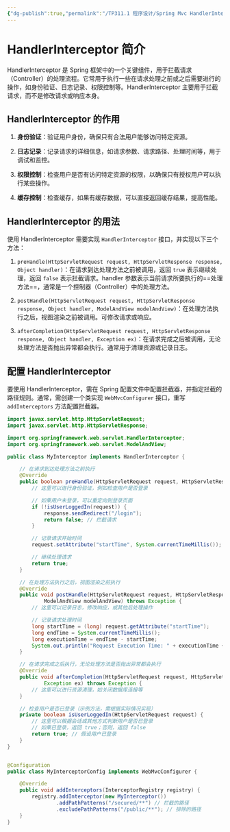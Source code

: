 ```yaml
---
{"dg-publish":true,"permalink":"/TP311.1 程序设计/Spring Mvc HandlerInterceptor接口/","created":"2023-09-05T09:31:32.209+08:00","updated":"2024-06-01T10:50:03.181+08:00"}
---
```


# HandlerInterceptor 简介

HandlerInterceptor 是 Spring 框架中的一个关键组件，用于拦截请求（Controller）的处理流程。它常用于执行一些在请求处理之前或之后需要进行的操作，如身份验证、日志记录、权限控制等。HandlerInterceptor 主要用于拦截请求，而不是修改请求或响应本身。

## HandlerInterceptor 的作用

1. **身份验证**：验证用户身份，确保只有合法用户能够访问特定资源。

2. **日志记录**：记录请求的详细信息，如请求参数、请求路径、处理时间等，用于调试和监控。

3. **权限控制**：检查用户是否有访问特定资源的权限，以确保只有授权用户可以执行某些操作。

4. **缓存控制**：检查缓存，如果有缓存数据，可以直接返回缓存结果，提高性能。

## HandlerInterceptor 的用法

使用 HandlerInterceptor 需要实现 `HandlerInterceptor` 接口，并实现以下三个方法：

1. `preHandle(HttpServletRequest request, HttpServletResponse response, Object handler)`：在请求到达处理方法之前被调用，返回 `true` 表示继续处理，返回 `false` 表示拦截请求。handler 参数表示当前请求所要执行的==处理方法==，通常是一个控制器（Controller）中的处理方法。

2. `postHandle(HttpServletRequest request, HttpServletResponse response, Object handler, ModelAndView modelAndView)`：在处理方法执行之后，视图渲染之前被调用。可修改请求或响应。

3. `afterCompletion(HttpServletRequest request, HttpServletResponse response, Object handler, Exception ex)`：在请求完成之后被调用，无论处理方法是否抛出异常都会执行。通常用于清理资源或记录日志。

## 配置 HandlerInterceptor

要使用 HandlerInterceptor，需在 Spring 配置文件中配置拦截器，并指定拦截的路径规则。通常，需创建一个类实现 `WebMvcConfigurer` 接口，重写 `addInterceptors` 方法配置拦截器。

```java
import javax.servlet.http.HttpServletRequest;
import javax.servlet.http.HttpServletResponse;

import org.springframework.web.servlet.HandlerInterceptor;
import org.springframework.web.servlet.ModelAndView;

public class MyInterceptor implements HandlerInterceptor {

    // 在请求到达处理方法之前执行
    @Override
    public boolean preHandle(HttpServletRequest request, HttpServletResponse response, Object handler) throws Exception {
        // 这里可以进行身份验证，例如检查用户是否登录

        // 如果用户未登录，可以重定向到登录页面
        if (!isUserLoggedIn(request)) {
            response.sendRedirect("/login");
            return false; // 拦截请求
        }

        // 记录请求开始时间
        request.setAttribute("startTime", System.currentTimeMillis());

        // 继续处理请求
        return true;
    }

    // 在处理方法执行之后，视图渲染之前执行
    @Override
    public void postHandle(HttpServletRequest request, HttpServletResponse response, Object handler,
            ModelAndView modelAndView) throws Exception {
        // 这里可以记录日志，修改响应，或其他后处理操作

        // 记录请求处理时间
        long startTime = (long) request.getAttribute("startTime");
        long endTime = System.currentTimeMillis();
        long executionTime = endTime - startTime;
        System.out.println("Request Execution Time: " + executionTime + " ms");
    }

    // 在请求完成之后执行，无论处理方法是否抛出异常都会执行
    @Override
    public void afterCompletion(HttpServletRequest request, HttpServletResponse response, Object handler,
            Exception ex) throws Exception {
        // 这里可以进行资源清理，如关闭数据库连接等
    }

    // 检查用户是否已登录（示例方法，需根据实际情况实现）
    private boolean isUserLoggedIn(HttpServletRequest request) {
        // 这里可以根据会话或其他方式判断用户是否已登录
        // 如果已登录，返回 true；否则，返回 false
        return true; // 假设用户已登录
    }
}


@Configuration
public class MyInterceptorConfig implements WebMvcConfigurer {

    @Override
    public void addInterceptors(InterceptorRegistry registry) {
        registry.addInterceptor(new MyInterceptor())
                .addPathPatterns("/secured/**") // 拦截的路径
                .excludePathPatterns("/public/**"); // 排除的路径
    }
}
```
